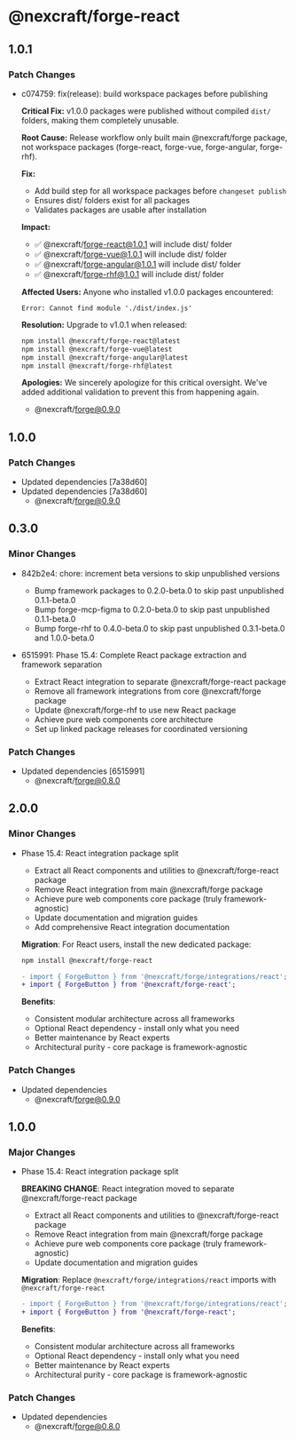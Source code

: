 # @nexcraft/forge-react

## 1.0.1

### Patch Changes

- c074759: fix(release): build workspace packages before publishing

  **Critical Fix:** v1.0.0 packages were published without compiled `dist/` folders, making them completely unusable.

  **Root Cause:**
  Release workflow only built main @nexcraft/forge package, not workspace packages (forge-react, forge-vue, forge-angular, forge-rhf).

  **Fix:**
  - Add build step for all workspace packages before `changeset publish`
  - Ensures dist/ folders exist for all packages
  - Validates packages are usable after installation

  **Impact:**
  - ✅ @nexcraft/forge-react@1.0.1 will include dist/ folder
  - ✅ @nexcraft/forge-vue@1.0.1 will include dist/ folder
  - ✅ @nexcraft/forge-angular@1.0.1 will include dist/ folder
  - ✅ @nexcraft/forge-rhf@1.0.1 will include dist/ folder

  **Affected Users:**
  Anyone who installed v1.0.0 packages encountered:

  ```
  Error: Cannot find module './dist/index.js'
  ```

  **Resolution:**
  Upgrade to v1.0.1 when released:

  ```bash
  npm install @nexcraft/forge-react@latest
  npm install @nexcraft/forge-vue@latest
  npm install @nexcraft/forge-angular@latest
  npm install @nexcraft/forge-rhf@latest
  ```

  **Apologies:**
  We sincerely apologize for this critical oversight. We've added additional validation to prevent this from happening again.
  - @nexcraft/forge@0.9.0

## 1.0.0

### Patch Changes

- Updated dependencies [7a38d60]
- Updated dependencies [7a38d60]
  - @nexcraft/forge@0.9.0

## 0.3.0

### Minor Changes

- 842b2e4: chore: increment beta versions to skip unpublished versions
  - Bump framework packages to 0.2.0-beta.0 to skip past unpublished 0.1.1-beta.0
  - Bump forge-mcp-figma to 0.2.0-beta.0 to skip past unpublished 0.1.1-beta.0
  - Bump forge-rhf to 0.4.0-beta.0 to skip past unpublished 0.3.1-beta.0 and 1.0.0-beta.0

- 6515991: Phase 15.4: Complete React package extraction and framework separation
  - Extract React integration to separate @nexcraft/forge-react package
  - Remove all framework integrations from core @nexcraft/forge package
  - Update @nexcraft/forge-rhf to use new React package
  - Achieve pure web components core architecture
  - Set up linked package releases for coordinated versioning

### Patch Changes

- Updated dependencies [6515991]
  - @nexcraft/forge@0.8.0

## 2.0.0

### Minor Changes

- Phase 15.4: React integration package split
  - Extract all React components and utilities to @nexcraft/forge-react package
  - Remove React integration from main @nexcraft/forge package
  - Achieve pure web components core package (truly framework-agnostic)
  - Update documentation and migration guides
  - Add comprehensive React integration documentation

  **Migration**: For React users, install the new dedicated package:

  ```bash
  npm install @nexcraft/forge-react
  ```

  ```diff
  - import { ForgeButton } from '@nexcraft/forge/integrations/react';
  + import { ForgeButton } from '@nexcraft/forge-react';
  ```

  **Benefits**:
  - Consistent modular architecture across all frameworks
  - Optional React dependency - install only what you need
  - Better maintenance by React experts
  - Architectural purity - core package is framework-agnostic

### Patch Changes

- Updated dependencies
  - @nexcraft/forge@0.9.0

## 1.0.0

### Major Changes

- Phase 15.4: React integration package split

  **BREAKING CHANGE**: React integration moved to separate @nexcraft/forge-react package
  - Extract all React components and utilities to @nexcraft/forge-react package
  - Remove React integration from main @nexcraft/forge package
  - Achieve pure web components core package (truly framework-agnostic)
  - Update documentation and migration guides

  **Migration**: Replace `@nexcraft/forge/integrations/react` imports with `@nexcraft/forge-react`

  ```diff
  - import { ForgeButton } from '@nexcraft/forge/integrations/react';
  + import { ForgeButton } from '@nexcraft/forge-react';
  ```

  **Benefits**:
  - Consistent modular architecture across all frameworks
  - Optional React dependency - install only what you need
  - Better maintenance by React experts
  - Architectural purity - core package is framework-agnostic

### Patch Changes

- Updated dependencies
  - @nexcraft/forge@0.8.0
